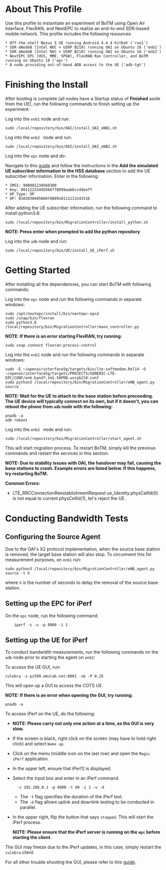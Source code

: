 # About This Profile

Use this profile to instantiate an experiment of BoTM using Open Air Interface,
FlexRAN, and NextEPC to realize an end-to-end SDR-based mobile network. This profile includes
the following resources:

    * Off-the-shelf Nexus 5 UE running Android 4.4.4 KitKat ('rue1')
    * SDR eNodeB (Intel NUC + USRP B210) running OAI on Ubuntu 16 ('enb1')
    * SDR eNodeB (Intel NUC + USRP B210) running OAI on Ubuntu 16 ('enb2')
    * NextEPC EPC (HSS, MME, SPGW), FlexRAN Ran Controller, and BoTM running on Ubuntu 18 ('epc')
    * A node providing out-of-band ADB access to the UE ('adb-tgt')

# Finishing the Install

After booting is complete (all nodes have a Startup status of **Finished** aside from the UE), run the following commands
to finish setting up the experiment:

Log into the `enb1` node and run: 

    sudo /local/repository/bin/OAI/install_OAI_eNB1.sh

Log into the `enb2 ` node and run:

    sudo /local/repository/bin/OAI/install_OAI_eNB2.sh
    
Log into the `epc` node and do:

   Navigate to this [guide](https://gitlab.flux.utah.edu/powderrenewpublic/mww2019/blob/master/4G-LTE.md) and follow the instructions
   in the **Add the simulated UE subscriber information to the HSS database** section to add the UE subscriber information. Enter in the following:
    
    * IMSI: 998981234560300
    * Key: 00112233445566778899aabbccddeeff
    * OP_Type: OP
    * OP: 01020304050607080910111213141516
    
After adding the UE subscriber information, run the following command to install python3.8:

    sudo /local/repository/bin/MigrationController/install_python.sh     
        
**NOTE: Press enter when prompted to add the python repository**
        
Log into the `adb` node and run:

    sudo /local/repository/bin/UE/install_UE_iPerf.sh

# Getting Started
After installing all the dependencies, you can start BoTM with following commands:

Log into the `epc` node and run the following commands in separate windows:

    sudo /opt/nextepc/install/bin/nextepc-epcd
    sudo /snap/bin/flexran
    sudo python3.8 /local/repository/bin/MigrationController/mano_controller.py
    
**NOTE: If there is an error starting FlexRAN, try running:** 

    sudo snap connect flexran:process-control
    
Log into the `enb1` node and run the following commands in separate windows: 

    sudo -E ~/openairinterface5g/targets/bin/lte-softmodem.Rel14 -O ~/openairinterface5g/targets/PROJECTS/GENERIC-LTE-EPC/CONF/enb.band7.tm1.50PRB.usrpb210.conf
    sudo python3 /local/repository/bin/MigrationController/eNB_agent.py source
    
**NOTE: Wait for the UE to attach to the base station before preceeding. The UE device will typically connect on its own, but if it doesn't, you can reboot the phone from `adb` node with the following:**

    pnadb -a
    adb reboot
      
Log into the `enb2 ` node and run:

    sudo /local/repository/bin/MigrationController/start_agent.sh
    
This will start migration process. To restart BoTM, simply kill the previous commands and restart the services in this section.
 
**NOTE: Due to stability issues with OAI, the handover may fail, causing the base stations to crash. Example errors are listed below. If this happens, try restarting BoTM.**

**Common Errors:** 
   * LTE_RRCConnectionReestablishmentRequest ue_Identity.physCellId(0) is not equal to current physCellId(1), let's reject the UE.

# Conducting Bandwidth Tests
## Configuring the Source Agent
Due to the OAI's X2 protocol implementation, when the source base station is removed, the target base station will
also stop. To circumvent this for measurement purposes, on `enb1` run:

    sudo python3 /local/repository/bin/MigrationController/eNB_agent.py source -t X

where `X` is the number of seconds to delay the removal of the source base station.

## Setting up the EPC for iPerf
On the `epc` node, run the following command:

        iperf -s -u -p 8000 -i 1
        

## Setting up the UE for iPerf
To conduct bandwidth measurements, run the following commands on the `adb` node prior to starting the agent on `enb2`:

To access the UE GUI, run: 

    culebra -s pc599.emulab.net:8001 -uG -P 0.25
 
This will open up a GUI to access the COTS UE. 

**NOTE: If there is an error when opening the GUI, try running:**

    pnadb -a

To access iPerf on the UE, do the following:
* **NOTE: Please carry out only one action at a time, as the GUI is very slow.**
* If the screen is black, right click on the screen (may have to hold right click) and select ``Wake up``.
* Click on the menu (middle icon on the last row) and open the ``Magic iPerf`` application.
* In the upper left, ensure that iPerf2 is displayed.
* Select the input box and enter in an iPerf command.

        -c 192.168.0.1 -p 8000 -t 80 -i 1 -u -d

   * The ```-t``` flag specifies the duration of the iPerf test.
   * The ```-d``` flag allows uplink and downlink testing to be conducted in parallel.

* In the upper right, flip the button that says ``stopped``. This will start the iPerf process. 
   
   **NOTE: Please ensure that the iPerf server is running on the `epc` before starting the client.**

The GUI may freeze due to the iPerf updates, in this case, simply restart the ``culebra`` client.

For all other trouble shooting the GUI, please refer to this [guide](https://wiki.phantomnet.org/wiki/phantomnet/tutorial-interacting-and-scripting-on-the-ue-with-culebra).
